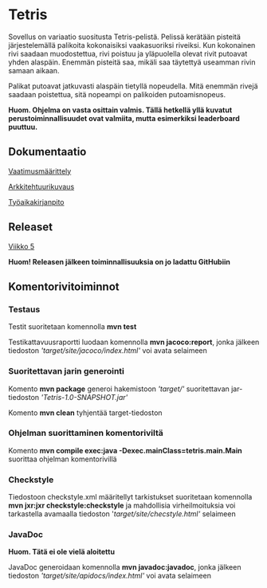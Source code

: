 # Tetris

Sovellus on variaatio suositusta Tetris-pelistä. Pelissä kerätään pisteitä järjestelemällä palikoita kokonaisiksi vaakasuoriksi riveiksi. Kun kokonainen rivi saadaan muodostettua, rivi poistuu ja yläpuolella olevat rivit putoavat yhden alaspäin. Enemmän pisteitä saa, mikäli saa täytettyä useamman rivin samaan aikaan.

Palikat putoavat jatkuvasti alaspäin tietyllä nopeudella. Mitä enemmän rivejä saadaan poistettua, sitä nopeampi on palikoiden putoamisnopeus.

**Huom. Ohjelma on vasta osittain valmis. Tällä hetkellä yllä kuvatut perustoiminnallisuudet ovat valmiita, mutta esimerkiksi leaderboard puuttuu.**

## Dokumentaatio

[Vaatimusmäärittely](https://github.com/marcestus/ot-harjoitustyo/blob/master/dokumentaatio/vaatimusmaarittely.md)

[Arkkitehtuurikuvaus](https://github.com/Marcestus/ot-harjoitustyo/blob/master/dokumentaatio/arkkitehtuuri.md)

[Työaikakirjanpito](https://github.com/Marcestus/ot-harjoitustyo/blob/master/dokumentaatio/tuntikirjanpito.md)

## Releaset

[Viikko 5](https://github.com/Marcestus/ot-harjoitustyo/releases/tag/viikko5)

**Huom! Releasen jälkeen toiminnallisuuksia on jo ladattu GitHubiin**

## Komentorivitoiminnot

### Testaus

Testit suoritetaan komennolla **mvn test**

Testikattavuusraportti luodaan komennolla **mvn jacoco:report**, jonka jälkeen tiedoston *'target/site/jacoco/index.html'* voi avata selaimeen

### Suoritettavan jarin generointi

Komento **mvn package** generoi hakemistoon *'target/'* suoritettavan jar-tiedoston *'Tetris-1.0-SNAPSHOT.jar'*

Komento **mvn clean** tyhjentää target-tiedoston

### Ohjelman suorittaminen komentoriviltä

Komento **mvn compile exec:java -Dexec.mainClass=tetris.main.Main** suorittaa ohjelman komentorivillä

### Checkstyle

Tiedostoon checkstyle.xml määritellyt tarkistukset suoritetaan komennolla **mvn jxr:jxr checkstyle:checkstyle** ja mahdollisia virheilmoituksia voi tarkastella avamaalla tiedoston '*target/site/checstyle.html'* selaimeen

### JavaDoc 

**Huom. Tätä ei ole vielä aloitettu**

JavaDoc generoidaan komennolla **mvn javadoc:javadoc**, jonka jälkeen tiedoston *'target/site/apidocs/index.html'* voi avata selaimeen
